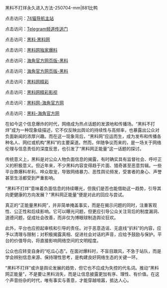 黑料不打烊永久进入方法-250704-mm|881比鸭

点击访问：<a href="https://74mao.com/">74猫导航主站</a>

点击访问：<a href="https://74mao.com/">Telegram频道传送门</a>

点击访问：<a href="https://heiliaolvzlu3.pages.dev">黑料·黑料网</a>

点击访问：<a href="https://heiliaoyvnrda.pages.dev">黑料网独家爆料</a>

点击访问：<a href="https://haef.pages.dev/">海角官方网页版-黑料</a>

点击访问：<a href="https://haef.pages.dev/">海角官方网页版-黑料</a>

点击访问：<a href="https://qfwfg.pages.dev/">黑料网精彩</a>

点击访问：<a href="https://tyer.pages.dev/">黑料网精彩影视</a>

点击访问：<a href="https://sdbsd.pages.dev/">黑料网-海角官方网</a>

点击访问：<a href="https://gbs-3wd.pages.dev/">黑料-海角官方网</a>

在如今这个信息爆炸的时代，网络成为热点话题的发源地和传播场。“黑料不打烊”成为一种现象级描述，它不仅反映出舆论的持续性与高频率，也暴露出公众对负面新闻的浓厚兴趣。而在这一现象背后，“黑料网”应运而生，成为发布和传播各种名人、网红或机构“黑料”的主要渠道。然而，伴随争议而来的，是一场关于网络伦理与信息责任的深度反思，也引发了“黑料网正能量”这一话题的探讨。

传统意义上，黑料是对公众人物负面信息的揭露，有时确实具有监督社会、呼吁正义的积极意义。但近年来，不少黑料内容变得趋于片面、猎奇甚至恶意剪辑。一些平台靠爆料牟利、哗众取宠，导致网络暴力、恶性舆论频发，受害者的身心、声誉甚至生活都受到严重影响。

“黑料不打烊”意味着负面信息的持续曝光，但我们是否也能借助这一趋势，引导其向更健康的方向发展？“黑料网正能量”便是对此的回应与尝试。

真正的“正能量黑料网”，并非简单掩盖事实，而是在揭示问题的同时，注重客观性、公正性和后续影响。它可以曝光问题，但更应引导公众关注背后的制度漏洞、道德问题，促成社会改善，而非仅为博眼球制造舆论狂欢。

此外，平台也应担起审核和引导的责任。对于恶意造谣、无底线“扒料”的内容，应予以清理与限制；对积极揭露真相、促进社会对话的声音，应给予鼓励与保护。平台的价值导向，将直接影响网络空间的文明程度。

公众也应转变自身的“吃瓜心态”。在面对爆料时，不盲目跟风，不急于站队，而是学会辨别信息来源、保持理性思考，是构建良好网络生态的关键一环。

“黑料不打烊”或许是舆论发展的趋势，但它也不应成为失控的代名词。推动“黑料网正能量”，不是要让黑料消失，而是让信息披露更加有序、理性、有价值。在这个声音纷杂的时代，唯有事实与善意，才能穿越喧嚣，抵达人心。
